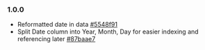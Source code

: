 ### 1.0.0
* Reformatted date in data [#5548f91](https://github.com/chloelinli/chloelinli.github.io/commit/5548f91d29cbfd380f62d1aaebe853ae9b4caf27)
* Split Date column into Year, Month, Day for easier indexing and referencing later [#87baae7](https://github.com/chloelinli/chloelinli.github.io/commit/87baae78f2d8e9fddf945f5abb030eee69cad6a9)
